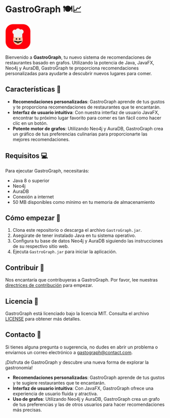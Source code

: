 # GastroGraph 🍽️📈
<img src="./logo.png" width="80" height="79">

Bienvenido a **GastroGraph**, tu nuevo sistema de recomendaciones de restaurantes basado en grafos. Utilizando la potencia de Java, JavaFX, Neo4j y AuraDB, GastroGraph te proporciona recomendaciones personalizadas para ayudarte a descubrir nuevos lugares para comer.

## Características 🌟

- **Recomendaciones personalizadas**: GastroGraph aprende de tus gustos y te proporciona recomendaciones de restaurantes que te encantarán.
- **Interfaz de usuario intuitiva**: Con nuestra interfaz de usuario JavaFX, encontrar tu próximo lugar favorito para comer es tan fácil como hacer clic en un botón.
- **Potente motor de grafos**: Utilizando Neo4j y AuraDB, GastroGraph crea un gráfico de tus preferencias culinarias para proporcionarte las mejores recomendaciones.

## Requisitos 💻

Para ejecutar GastroGraph, necesitarás:

- Java 8 o superior
- Neo4j
- AuraDB
- Conexión a internet
- 50 MB disponibles como mínimo en tu memoria de almacenamiento

## Cómo empezar 🚀

1. Clona este repositorio o descarga el archivo `GastroGraph.jar`.
2. Asegúrate de tener instalado Java en tu sistema operativo.
3. Configura tu base de datos Neo4j y AuraDB siguiendo las instrucciones de su respectivo sitio web.
4. Ejecuta `GastroGraph.jar` para iniciar la aplicación.

## Contribuir 🤝

Nos encantaría que contribuyeras a GastroGraph. Por favor, lee nuestras [directrices de contribución](CONTRIBUTING.md) para empezar.

## Licencia 📄

GastroGraph está licenciado bajo la licencia MIT. Consulta el archivo [LICENSE](LICENSE) para obtener más detalles.

## Contacto 📧

Si tienes alguna pregunta o sugerencia, no dudes en abrir un problema o enviarnos un correo electrónico a gastograph@contact.com.

¡Disfruta de GastroGraph y descubre una nueva forma de explorar la gastronomía!


- **Recomendaciones personalizadas**: GastroGraph aprende de tus gustos y te sugiere restaurantes que te encantarán.
- **Interfaz de usuario intuitiva**: Con JavaFX, GastroGraph ofrece una experiencia de usuario fluida y atractiva.
- **Uso de grafos**: Utilizando Neo4j y AuraDB, GastroGraph crea un grafo de tus preferencias y las de otros usuarios para hacer recomendaciones más precisas.

